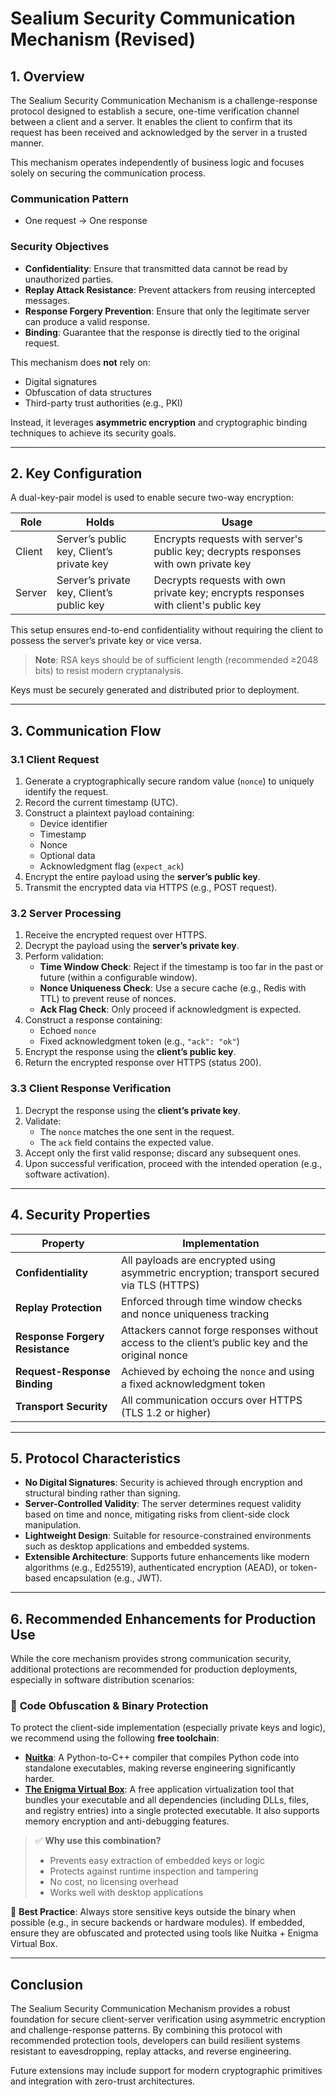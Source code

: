 # Sealium Security Communication Mechanism (Revised)

## 1. Overview

The Sealium Security Communication Mechanism is a challenge-response protocol designed to establish a secure, one-time verification channel between a client and a server. It enables the client to confirm that its request has been received and acknowledged by the server in a trusted manner.

This mechanism operates independently of business logic and focuses solely on securing the communication process.

### Communication Pattern
- One request → One response

### Security Objectives
- **Confidentiality**: Ensure that transmitted data cannot be read by unauthorized parties.
- **Replay Attack Resistance**: Prevent attackers from reusing intercepted messages.
- **Response Forgery Prevention**: Ensure that only the legitimate server can produce a valid response.
- **Binding**: Guarantee that the response is directly tied to the original request.

This mechanism does **not** rely on:
- Digital signatures
- Obfuscation of data structures
- Third-party trust authorities (e.g., PKI)

Instead, it leverages **asymmetric encryption** and cryptographic binding techniques to achieve its security goals.

---

## 2. Key Configuration

A dual-key-pair model is used to enable secure two-way encryption:

| Role       | Holds                     | Usage                                      |
|------------|---------------------------|--------------------------------------------|
| Client     | Server’s public key, Client’s private key | Encrypts requests with server's public key; decrypts responses with own private key |
| Server     | Server’s private key, Client’s public key | Decrypts requests with own private key; encrypts responses with client's public key |

This setup ensures end-to-end confidentiality without requiring the client to possess the server’s private key or vice versa.

> **Note**: RSA keys should be of sufficient length (recommended ≥2048 bits) to resist modern cryptanalysis.

Keys must be securely generated and distributed prior to deployment.

---

## 3. Communication Flow

### 3.1 Client Request
1. Generate a cryptographically secure random value (`nonce`) to uniquely identify the request.
2. Record the current timestamp (UTC).
3. Construct a plaintext payload containing:
   - Device identifier
   - Timestamp
   - Nonce
   - Optional data
   - Acknowledgment flag (`expect_ack`)
4. Encrypt the entire payload using the **server’s public key**.
5. Transmit the encrypted data via HTTPS (e.g., POST request).

### 3.2 Server Processing
1. Receive the encrypted request over HTTPS.
2. Decrypt the payload using the **server’s private key**.
3. Perform validation:
   - **Time Window Check**: Reject if the timestamp is too far in the past or future (within a configurable window).
   - **Nonce Uniqueness Check**: Use a secure cache (e.g., Redis with TTL) to prevent reuse of nonces.
   - **Ack Flag Check**: Only proceed if acknowledgment is expected.
4. Construct a response containing:
   - Echoed `nonce`
   - Fixed acknowledgment token (e.g., `"ack": "ok"`)
5. Encrypt the response using the **client’s public key**.
6. Return the encrypted response over HTTPS (status 200).

### 3.3 Client Response Verification
1. Decrypt the response using the **client’s private key**.
2. Validate:
   - The `nonce` matches the one sent in the request.
   - The `ack` field contains the expected value.
3. Accept only the first valid response; discard any subsequent ones.
4. Upon successful verification, proceed with the intended operation (e.g., software activation).

---

## 4. Security Properties

| Property                  | Implementation |
|---------------------------|----------------|
| **Confidentiality**        | All payloads are encrypted using asymmetric encryption; transport secured via TLS (HTTPS) |
| **Replay Protection**      | Enforced through time window checks and nonce uniqueness tracking |
| **Response Forgery Resistance** | Attackers cannot forge responses without access to the client’s public key and the original nonce |
| **Request-Response Binding** | Achieved by echoing the `nonce` and using a fixed acknowledgment token |
| **Transport Security**     | All communication occurs over HTTPS (TLS 1.2 or higher) |

---

## 5. Protocol Characteristics

- **No Digital Signatures**: Security is achieved through encryption and structural binding rather than signing.
- **Server-Controlled Validity**: The server determines request validity based on time and nonce, mitigating risks from client-side clock manipulation.
- **Lightweight Design**: Suitable for resource-constrained environments such as desktop applications and embedded systems.
- **Extensible Architecture**: Supports future enhancements like modern algorithms (e.g., Ed25519), authenticated encryption (AEAD), or token-based encapsulation (e.g., JWT).

---

## 6. Recommended Enhancements for Production Use

While the core mechanism provides strong communication security, additional protections are recommended for production deployments, especially in software distribution scenarios:

### 🔐 **Code Obfuscation & Binary Protection**
To protect the client-side implementation (especially private keys and logic), we recommend using the following **free toolchain**:

- **[Nuitka](https://nuitka.net/)**: A Python-to-C++ compiler that compiles Python code into standalone executables, making reverse engineering significantly harder.
- **[The Enigma Virtual Box](https://enigmaprotector.com/en/aboutvb.html)**: A free application virtualization tool that bundles your executable and all dependencies (including DLLs, files, and registry entries) into a single protected executable. It also supports memory encryption and anti-debugging features.

> ✅ **Why use this combination?**
> - Prevents easy extraction of embedded keys or logic
> - Protects against runtime inspection and tampering
> - No cost, no licensing overhead
> - Works well with desktop applications

📌 **Best Practice**: Always store sensitive keys outside the binary when possible (e.g., in secure backends or hardware modules). If embedded, ensure they are obfuscated and protected using tools like Nuitka + Enigma Virtual Box.

---

## Conclusion

The Sealium Security Communication Mechanism provides a robust foundation for secure client-server verification using asymmetric encryption and challenge-response patterns. By combining this protocol with recommended protection tools, developers can build resilient systems resistant to eavesdropping, replay attacks, and reverse engineering.

Future extensions may include support for modern cryptographic primitives and integration with zero-trust architectures.


